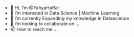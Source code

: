 - 👋 Hi, I’m @YahyaHaffar
- 👀 I’m interested in Data Science | Machine Learning
- 🌱 I’m currently Expanding my knowledge in Datascience
- 💞️ I’m looking to collaborate on ...
- 📫 How to reach me ...

<!---
YahyaHaffar/YahyaHaffar is a ✨ special ✨ repository because its `README.md` (this file) appears on your GitHub profile.
You can click the Preview link to take a look at your changes.
--->
